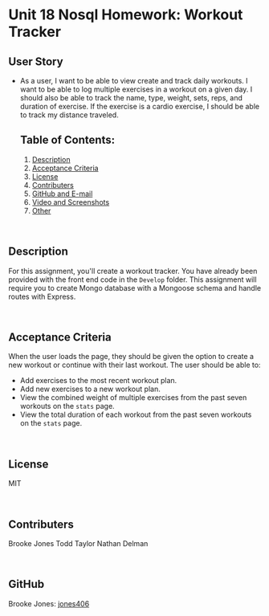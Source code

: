 # Unit 18 Nosql Homework: Workout Tracker

## User Story
* As a user, I want to be able to view create and track daily workouts. I want to be able to log multiple exercises in a workout on a given day. I should also be able to track the name, type, weight, sets, reps, and duration of exercise. If the exercise is a cardio exercise, I should be able to track my distance traveled.

  ## Table of Contents:
  1. [Description](#description) 
  2. [Acceptance Criteria](#acceptance-criteria)
  4. [License](#license) 
  5. [Contributers](#contributers) 
  6. [GitHub and E-mail](#gitHub)
  7. [Video and Screenshots](#video)
  8. [Other](#other)

<br>

## Description
For this assignment, you'll create a workout tracker. You have already been provided with the front end code in the `Develop` folder. This assignment will require you to create Mongo database with a Mongoose schema and handle routes with Express.


<br>

## Acceptance Criteria

When the user loads the page, they should be given the option to create a new workout or continue with their last workout.
The user should be able to:

  * Add exercises to the most recent workout plan.
  * Add new exercises to a new workout plan.
  * View the combined weight of multiple exercises from the past seven workouts on the `stats` page.
  * View the total duration of each workout from the past seven workouts on the `stats` page.

<br>

## License
MIT

<br> 

## Contributers 
Brooke Jones
Todd Taylor
Nathan Delman

<br>

## GitHub
Brooke Jones: [jones406](https://github.com/jones406)


